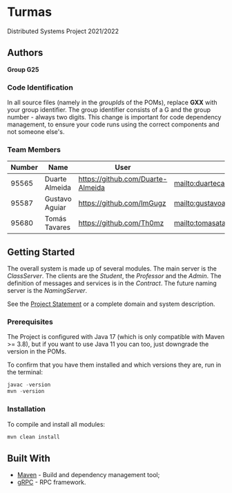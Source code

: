 # Turmas

Distributed Systems Project 2021/2022

## Authors
 
**Group G25**

### Code Identification

In all source files (namely in the *groupId*s of the POMs), replace __GXX__ with your group identifier. The group
identifier consists of a G and the group number - always two digits. This change is important for code dependency
management, to ensure your code runs using the correct components and not someone else's.

### Team Members

| Number | Name              | User                             | Email                                     |
|--------|-------------------|----------------------------------|-------------------------------------------|
| 95565  | Duarte Almeida | <https://github.com/Duarte-Almeida>   | <mailto:duartecaladoalmeida@tecnico.ulisboa.pt>         |
| 95587  | Gustavo Aguiar       | <https://github.com/ImGugz>     | <mailto:gustavoaaguiar@tecnico.ulisboa.pt>           |
| 95680  | Tomás Tavares     | <https://github.com/Th0mz>       | <mailto:tomasatavares@tecnico.ulisboa.pt> |

## Getting Started

The overall system is made up of several modules. The main server is the _ClassServer_. The clients are the _Student_,
the _Professor_ and the _Admin_. The definition of messages and services is in the _Contract_. The future naming server
is the _NamingServer_.

See the [Project Statement](https://github.com/tecnico-distsys/Turmas) or a complete domain and system description.

### Prerequisites

The Project is configured with Java 17 (which is only compatible with Maven >= 3.8), but if you want to use Java 11 you
can too, just downgrade the version in the POMs.

To confirm that you have them installed and which versions they are, run in the terminal:

```s
javac -version
mvn -version
```

### Installation

To compile and install all modules:

```s
mvn clean install
```

## Built With

* [Maven](https://maven.apache.org/) - Build and dependency management tool;
* [gRPC](https://grpc.io/) - RPC framework.
